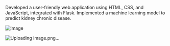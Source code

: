 Developed a user-friendly web application using HTML, CSS, and JavaScript, integrated with Flask. Implemented a machine learning model to predict kidney chronic disease.

![image](https://github.com/kaustubh-kislaya/Kidneykind/assets/118384878/0443acb3-c5f1-4f0f-a49f-3c07f5fe33b2)

![Uploading image.png…]()




